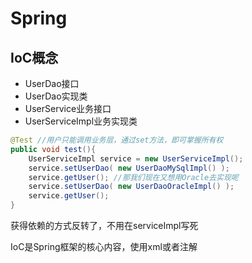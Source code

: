 # Spring

## IoC概念

- UserDao接口
- UserDao实现类
- UserService业务接口
- UserServiceImpl业务实现类

```java
@Test //用户只能调用业务层，通过set方法，即可掌握所有权
public void test(){ 
    UserServiceImpl service = new UserServiceImpl(); 			   
    service.setUserDao( new UserDaoMySqlImpl() ); 
    service.getUser(); //那我们现在又想用Oracle去实现呢
    service.setUserDao( new UserDaoOracleImpl() );   
    service.getUser();
}
```

获得依赖的方式反转了，不用在serviceImpl写死

IoC是Spring框架的核心内容，使用xml或者注解